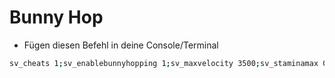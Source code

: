 # Bunny Hop

* Fügen diesen Befehl in deine Console/Terminal

```bash
sv_cheats 1;sv_enablebunnyhopping 1;sv_maxvelocity 3500;sv_staminamax 0;sv_staminalandcost 0.050;sv_staminajumpcost 0.080;sv_accelerate_use_weapon_speed 0;sv_staminarecoveryrate 0;sv_autobunnyhopping 1;sv_airaccelerate 12
```
